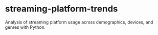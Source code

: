 # streaming-platform-trends
Analysis of streaming platform usage across demographics, devices, and genres with Python.
